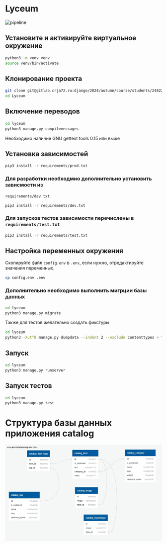 # Lyceum
![pipeline](https://gitlab.crja72.ru/django/2024/autumn/course/students/248227-bogdansalaeff-course-1187/badges/main/pipeline.svg)
## Установите и активируйте виртуальное окружение
```bash
python3 -m venv venv
source venv/bin/activate
```
## Клонирование проекта
```bash
git clone git@gitlab.crja72.ru:django/2024/autumn/course/students/248227-bogdansalaeff-course-1187.git Lyceum
cd Lyceum
```
## Включение переводов
```bash
cd lyceum
python3 manage.py compilemessages
```
Необходимо наличие GNU gettext tools 0.15 или выше
## Установка зависимостей
```bash
pip3 install -r requirements/prod.txt
``` 
### Для разработки необходмио дополнительно установить зависмости из 
`requirements/dev.txt`
```bash
pip3 install -r requirements/dev.txt
``` 
### Для запусков тестов зависимости перечислены в `requirements/test.txt`
```bash
pip3 install -r requirements/test.txt
``` 
## Настройка переменных окружения
Скопируйте файл `config.env` в `.env`, если нужно, отредактируйте значения 
переменных.
```bash
cp config.env .env
```
### Дополнительно необходимо выполнить мигрции базы данных
```bash
cd lyceum
python3 manage.py migrate
```
Также для тестов желательно создать фикстуры
```bash
cd lyceum
python3 -Xutf8 manage.py dumpdata --indent 2 --exclude contenttypes > fixtures/data.json
```
## Запуск
```bash
cd lyceum
python3 manage.py runserver
```
## Запуск тестов
```bash
cd lyceum
python3 manage.py test
```
# Структура базы данных приложения catalog
![Иллюстрация к проекту](ER.jpg)